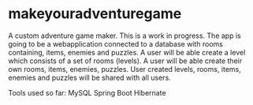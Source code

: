 # makeyouradventuregame
 A custom adventure game maker. This is a work in progress. The app is going to be a webapplication connected to a database with rooms containing, items, enemies and puzzles. A user will be able create a level which consists of a set of rooms (levels). A user will be able create their own rooms, items, enemies, puzzles. User created levels, rooms, items, enemies and puzzles will be shared with all users.

Tools used so far:
MySQL
Spring Boot
Hibernate
